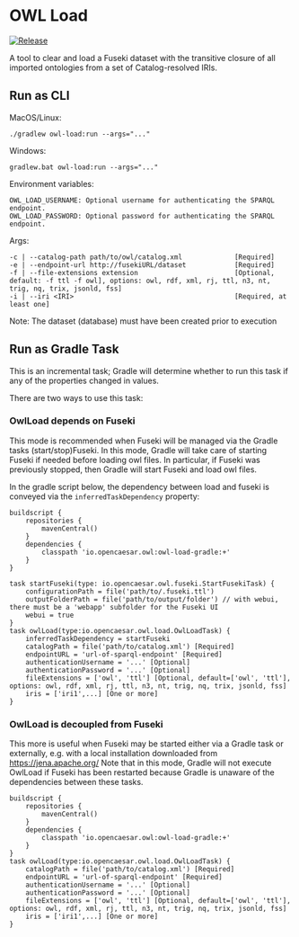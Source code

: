 # OWL Load

[![Release](https://img.shields.io/github/v/tag/opencaesar/owl-tools?label=release)](https://github.com/opencaesar/owl-tools/releases/latest)

A tool to clear and load a Fuseki dataset with the transitive closure of all imported ontologies from a set of Catalog-resolved IRIs.

## Run as CLI
MacOS/Linux:
```
./gradlew owl-load:run --args="..."
```
Windows:
```
gradlew.bat owl-load:run --args="..."
```

Environment variables:
```text
OWL_LOAD_USERNAME: Optional username for authenticating the SPARQL endpoint.
OWL_LOAD_PASSWORD: Optional password for authenticating the SPARQL endpoint.
```

Args:
```
-c | --catalog-path path/to/owl/catalog.xml             [Required]
-e | --endpoint-url http://fusekiURL/dataset            [Required]
-f | --file-extensions extension                        [Optional, default: -f ttl -f owl], options: owl, rdf, xml, rj, ttl, n3, nt, trig, nq, trix, jsonld, fss]
-i | --iri <IRI>                                        [Required, at least one]
```
Note: The dataset (database) must have been created prior to execution

## Run as Gradle Task

This is an incremental task; Gradle will determine whether to run this task
if any of the properties changed in values.

There are two ways to use this task:

### OwlLoad depends on Fuseki

This mode is recommended when Fuseki will be managed via the Gradle tasks (start/stop)Fuseki. In this mode, Gradle will take care of starting Fuseki if needed before loading owl files. In particular, if Fuseki was previously stopped, then Gradle will start Fuseki and load owl files.

In the gradle script below, the dependency between load and fuseki is conveyed via the `inferredTaskDependency` property:

```
buildscript {
	repositories {
  		mavenCentral()
	}
	dependencies {
		classpath 'io.opencaesar.owl:owl-load-gradle:+'
	}
}

task startFuseki(type: io.opencaesar.owl.fuseki.StartFusekiTask) {
	configurationPath = file('path/to/.fuseki.ttl')
	outputFolderPath = file('path/to/output/folder') // with webui, there must be a 'webapp' subfolder for the Fuseki UI
	webui = true
}
task owlLoad(type:io.opencaesar.owl.load.OwlLoadTask) {
	inferredTaskDependency = startFuseki
	catalogPath = file('path/to/catalog.xml') [Required]
	endpointURL = 'url-of-sparql-endpoint' [Required]
	authenticationUsername = '...' [Optional]
	authenticationPassword = '...' [Optional]
    fileExtensions = ['owl', 'ttl'] [Optional, default=['owl', 'ttl'], options: owl, rdf, xml, rj, ttl, n3, nt, trig, nq, trix, jsonld, fss]
    iris = ['iri1',...] [One or more]
}               
```

### OwlLoad is decoupled from Fuseki

This more is useful when Fuseki may be started either via a Gradle task or externally, e.g. with a local installation downloaded from https://jena.apache.org/
Note that in this mode, Gradle will not execute OwlLoad if Fuseki has been restarted because Gradle is unaware of the dependencies between these tasks.

```
buildscript {
	repositories {
  		mavenCentral()
	}
	dependencies {
		classpath 'io.opencaesar.owl:owl-load-gradle:+'
	}
}
task owlLoad(type:io.opencaesar.owl.load.OwlLoadTask) {
	catalogPath = file('path/to/catalog.xml') [Required]
	endpointURL = 'url-of-sparql-endpoint' [Required]
	authenticationUsername = '...' [Optional]
	authenticationPassword = '...' [Optional]
    fileExtensions = ['owl', 'ttl'] [Optional, default=['owl', 'ttl'], options: owl, rdf, xml, rj, ttl, n3, nt, trig, nq, trix, jsonld, fss]
    iris = ['iri1',...] [One or more]
}               
```

